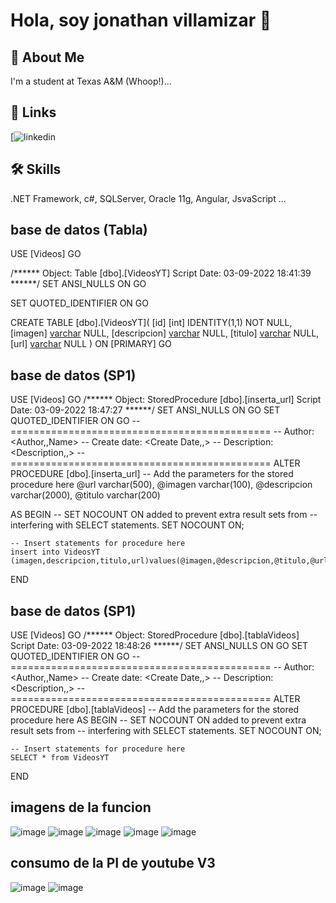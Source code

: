  
# Hola, soy jonathan villamizar  👋  
                
## 🚀 About Me  
I'm a student at Texas A&M (Whoop!)...  
    
## 🔗 Links   
[![linkedin](https://www.linkedin.com/in/jonathan-sebastian-villamizar-rodriguez-b418a1178/)  
    
## 🛠 Skills  
.NET Framework, c#, SQLServer, Oracle 11g, Angular, JsvaScript ...  
    
## base de datos (Tabla) 
USE [Videos]
GO

/****** Object:  Table [dbo].[VideosYT]    Script Date: 03-09-2022 18:41:39 ******/
SET ANSI_NULLS ON
GO

SET QUOTED_IDENTIFIER ON
GO

CREATE TABLE [dbo].[VideosYT](
	[id] [int] IDENTITY(1,1) NOT NULL,
	[imagen] [varchar](100) NULL,
	[descripcion] [varchar](2000) NULL,
	[titulo] [varchar](200) NULL,
	[url] [varchar](500) NULL
) ON [PRIMARY]
GO   
## base de datos (SP1) 
USE [Videos]
GO
/****** Object:  StoredProcedure [dbo].[inserta_url]    Script Date: 03-09-2022 18:47:27 ******/
SET ANSI_NULLS ON
GO
SET QUOTED_IDENTIFIER ON
GO
-- =============================================
-- Author:		<Author,,Name>
-- Create date: <Create Date,,>
-- Description:	<Description,,>
-- =============================================
ALTER PROCEDURE [dbo].[inserta_url]
	-- Add the parameters for the stored procedure here
	@url varchar(500),
	@imagen varchar(100),
	@descripcion varchar(2000),
	@titulo varchar(200)



AS
BEGIN
	-- SET NOCOUNT ON added to prevent extra result sets from
	-- interfering with SELECT statements.
	SET NOCOUNT ON;

    -- Insert statements for procedure here
	insert into VideosYT (imagen,descripcion,titulo,url)values(@imagen,@descripcion,@titulo,@url);
END
## base de datos (SP1) 
USE [Videos]
GO
/****** Object:  StoredProcedure [dbo].[tablaVideos]    Script Date: 03-09-2022 18:48:26 ******/
SET ANSI_NULLS ON
GO
SET QUOTED_IDENTIFIER ON
GO
-- =============================================
-- Author:		<Author,,Name>
-- Create date: <Create Date,,>
-- Description:	<Description,,>
-- =============================================
ALTER PROCEDURE [dbo].[tablaVideos]
	-- Add the parameters for the stored procedure here
AS
BEGIN
	-- SET NOCOUNT ON added to prevent extra result sets from
	-- interfering with SELECT statements.
	SET NOCOUNT ON;

    -- Insert statements for procedure here
	SELECT * from VideosYT
END
## imagens de la funcion 
![image](https://user-images.githubusercontent.com/88111708/188289886-ae80d30b-5987-402e-a05a-72cda450205e.png)
![image](https://user-images.githubusercontent.com/88111708/188289929-479cb39d-5dd3-43d4-80e3-d34c4d442a71.png)
![image](https://user-images.githubusercontent.com/88111708/188293084-30de5487-6cd7-42e7-bdf1-0087ec4da952.png)
![image](https://user-images.githubusercontent.com/88111708/188293091-2d4367be-de40-4390-80ae-0d9aacc94ba6.png)
![image](https://user-images.githubusercontent.com/88111708/188293109-2803c804-b854-43c4-b9f0-440dd92504b2.png)


## consumo de la PI de youtube V3
![image](https://user-images.githubusercontent.com/88111708/188289951-97cf3e90-9b6a-44a3-bbc3-24f3bd51954e.png)
![image](https://user-images.githubusercontent.com/88111708/188289972-909b5c12-d846-468e-a1a0-ce0b5ada6717.png)







